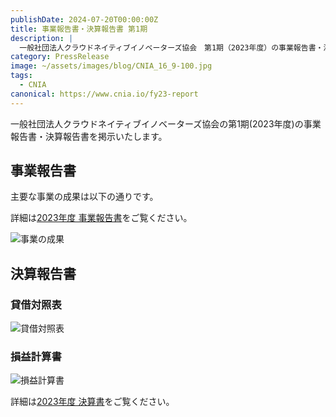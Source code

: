 ```yaml
---
publishDate: 2024-07-20T00:00:00Z
title: 事業報告書・決算報告書 第1期
description: |
  一般社団法人クラウドネイティブイノベーターズ協会　第1期（2023年度）の事業報告書・決算報告書
category: PressRelease
image: ~/assets/images/blog/CNIA_16_9-100.jpg
tags:
  - CNIA
canonical: https://www.cnia.io/fy23-report
---
```


一般社団法人クラウドネイティブイノベーターズ協会の第1期(2023年度)の事業報告書・決算報告書を掲示いたします。

## 事業報告書

主要な事業の成果は以下の通りです。

詳細は[2023年度 事業報告書](https://drive.google.com/file/d/1mxOKgnHtenNTLYB6_Fi3KjUbfeA4s1zj/view?usp=drive_link)をご覧ください。

![事業の成果](/images/posts/fy23-activity.png)

## 決算報告書

### 貸借対照表
![貸借対照表](/images/posts/fy23-bs.png)


### 損益計算書
![損益計算書](/images/posts/fy23-pl.png)

詳細は[2023年度 決算書](https://drive.google.com/file/d/1buPSdOsGn6roYPRd6h_gSk0HvTDtgRx1/view?usp=drive_link)をご覧ください。